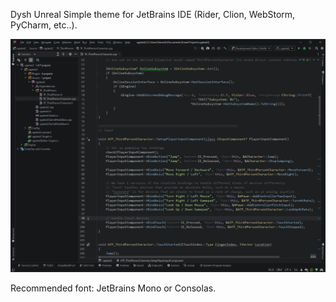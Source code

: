 Dysh Unreal Simple theme for JetBrains IDE (Rider, Clion, WebStorm, PyCharm, etc..).

![screenshot](./screenshots/screen.png)


Recommended font: JetBrains Mono or Consolas.
